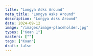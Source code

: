 ```yaml
---
title: "Longya Asks Around"
meta_title: "Longya Asks Around"
description: "Longya Asks Around"
date: 2024-09-12
image: "/images/image-placeholder.jpg"
types: ["Koan 1"]
masters: [""]
tags: ["Koan"]
draft: false
---
```


